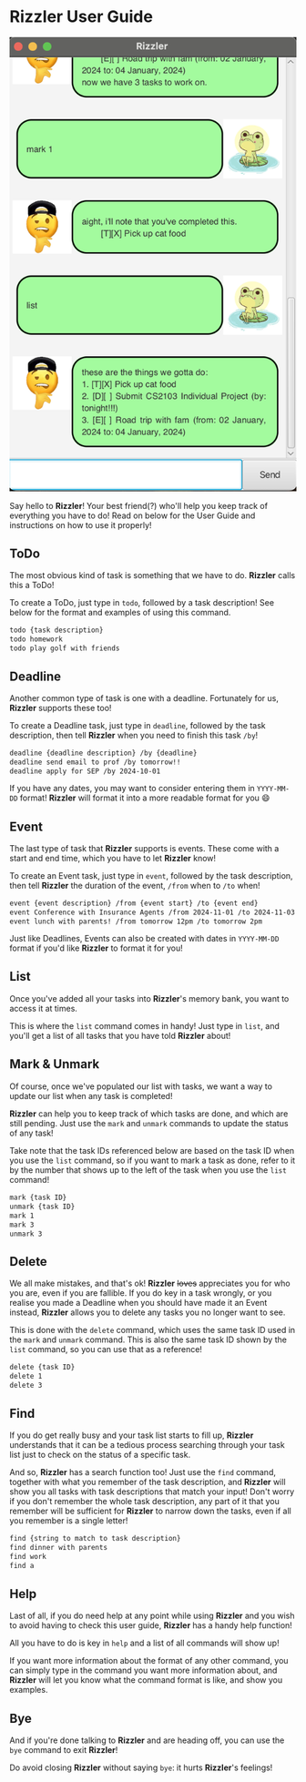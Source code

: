 # Rizzler User Guide

![](https://github.com/Andrew22Teoh/ip/blob/master/docs/Ui.png)

Say hello to **Rizzler**! Your best friend(?) who'll help you keep track of everything you have to do!
Read on below for the User Guide and instructions on how to use it properly!

## ToDo

The most obvious kind of task is something that we have to do. **Rizzler** calls this a ToDo!

To create a ToDo, just type in `todo`, followed by a task description! See below for the format and examples of using this command.
```
todo {task description}
todo homework
todo play golf with friends
```

## Deadline

Another common type of task is one with a deadline. Fortunately for us, **Rizzler** supports these too!

To create a Deadline task, just type in `deadline`, followed by the task description, then tell **Rizzler** when you need to finish this task `/by`!
```
deadline {deadline description} /by {deadline}
deadline send email to prof /by tomorrow!!
deadline apply for SEP /by 2024-10-01
```
If you have any dates, you may want to consider entering them in `YYYY-MM-DD` format! **Rizzler** will format it into a more readable format for you 😄

## Event

The last type of task that **Rizzler** supports is events. These come with a start and end time, which you have to let **Rizzler** know!

To create an Event task, just type in `event`, followed by the task description, then tell **Rizzler** the duration of the event, `/from` when to `/to` when!
```
event {event description} /from {event start} /to {event end}
event Conference with Insurance Agents /from 2024-11-01 /to 2024-11-03
event lunch with parents! /from tomorrow 12pm /to tomorrow 2pm
```
Just like Deadlines, Events can also be created with dates in `YYYY-MM-DD` format if you'd like **Rizzler** to format it for you!

## List

Once you've added all your tasks into **Rizzler**'s memory bank, you want to access it at times.

This is where the `list` command comes in handy! Just type in `list`, and you'll get a list of all tasks that you have told **Rizzler** about!

## Mark & Unmark

Of course, once we've populated our list with tasks, we want a way to update our list when any task is completed!

**Rizzler** can help you to keep track of which tasks are done, and which are still pending. Just use the `mark` and `unmark` commands to update the status of any task!

Take note that the task IDs referenced below are based on the task ID when you use the `list` command, so if you want to mark a task as done, refer to it by the number that shows up to the left of the task when you use the `list` command!
```
mark {task ID}
unmark {task ID}
mark 1
mark 3
unmark 3
```
## Delete

We all make mistakes, and that's ok! **Rizzler** ~~loves~~ appreciates you for who you are, even if you are fallible. If you do key in a task wrongly, or you realise you made a Deadline when you should have made it an Event instead, **Rizzler** allows you to delete any tasks you no longer want to see.

This is done with the `delete` command, which uses the same task ID used in the `mark` and `unmark` command. This is also the same task ID shown by the `list` command, so you can use that as a reference!
```
delete {task ID}
delete 1
delete 3
```

## Find

If you do get really busy and your task list starts to fill up, **Rizzler** understands that it can be a tedious process searching through your task list just to check on the status of a specific task.

And so, **Rizzler** has a search function too! Just use the `find` command, together with what you remember of the task description, and **Rizzler** will show you all tasks with task descriptions that match your input! Don't worry if you don't remember the whole task description, any part of it that you remember will be sufficient for **Rizzler** to narrow down the tasks, even if all you remember is a single letter!
```
find {string to match to task description}
find dinner with parents
find work
find a
```

## Help

Last of all, if you do need help at any point while using **Rizzler** and you wish to avoid having to check this user guide, **Rizzler** has a handy help function!

All you have to do is key in `help` and a list of all commands will show up!

If you want more information about the format of any other command, you can simply type in the command you want more information about, and **Rizzler** will let you know what the command format is like, and show you examples.

## Bye

And if you're done talking to **Rizzler** and are heading off, you can use the `bye` command to exit **Rizzler**!

Do avoid closing **Rizzler** without saying `bye`: it hurts **Rizzler**'s feelings!
